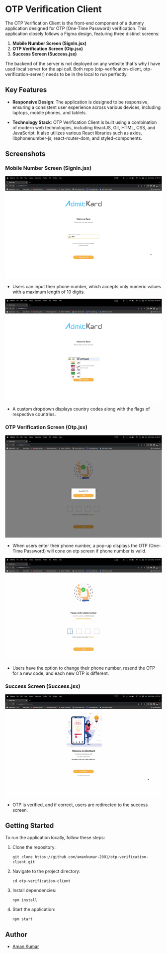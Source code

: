 # OTP Verification Client

The OTP Verification Client is the front-end component of a dummy application designed for OTP (One-Time Password) verification. This application closely follows a Figma design, featuring three distinct screens:

1. **Mobile Number Screen (SignIn.jsx)**
2. **OTP Verification Screen (Otp.jsx)**
3. **Success Screen (Success.jsx)**

The backend of the server is not deployed on any website that's why I have used local server for the api call. Both repo (otp-verification-client, otp-verification-server) needs to be in the local to run perfectly.

## Key Features

- **Responsive Design**: The application is designed to be responsive, ensuring a consistent user experience across various devices, including laptops, mobile phones, and tablets.

- **Technology Stack**: OTP Verification Client is built using a combination of modern web technologies, including ReactJS, Git, HTML, CSS, and JavaScript. It also utilizes various React libraries such as axios, libphonenumber-js, react-router-dom, and styled-components.

## Screenshots

### Mobile Number Screen (SignIn.jsx)

![OTP Verification Client](images/ss1.jpg)

- Users can input their phone number, which accepts only numeric values with a maximum length of 10 digits.

![Custom Dropdown](images/ss2.jpg)

- A custom dropdown displays country codes along with the flags of respective countries.

### OTP Verification Screen (Otp.jsx)

![Resend OTP](images/ss3.jpg)

- When users enter their phone number, a pop-up displays the OTP (One-Time Password) will cone on otp screen if phone number is valid.

![OTP screen](images/ss4.jpg)
- Users have the option to change their phone number, resend the OTP for a new code, and each new OTP is different.

### Success Screen (Success.jsx)

![OTP Verification Screen](images/ss5.jpg)
- OTP is verified, and if correct, users are redirected to the success screen.

## Getting Started

To run the application locally, follow these steps:

1. Clone the repository:
   ```shell
   git clone https://github.com/amankumar-2001/otp-verification-client.git
   ```

2. Navigate to the project directory:
   ```shell
   cd otp-verification-client
   ```

3. Install dependencies:
   ```shell
   npm install
   ```

4. Start the application:
   ```shell
   npm start
   ```

## Author

- [Aman Kumar](https://www.github.com/amankumar-2001)
